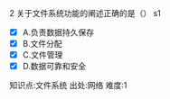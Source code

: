 2
关于文件系统功能的阐述正确的是（） s1
- [x] A.负责数据持久保存
- [x] B.文件分配
- [x] C.文件管理
- [x] D.数据可靠和安全

知识点:文件系统
出处:网络
难度:1
> 

